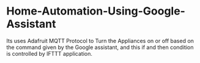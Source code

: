 # Home-Automation-Using-Google-Assistant
Its uses Adafruit MQTT Protocol to Turn the Appliances on or off based on the command given by the Google assistant, and this if and then condition is controlled by IFTTT application.

